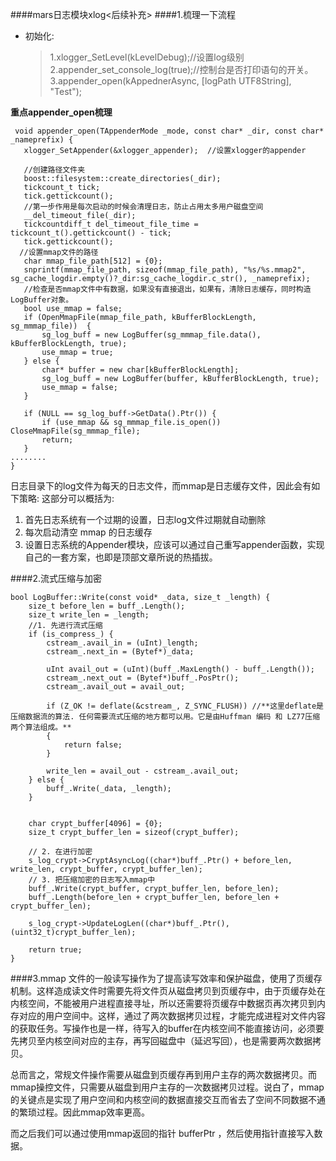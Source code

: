 ####mars日志模块xlog<后续补充>
####1.梳理一下流程
- 初始化: 
   > 1.xlogger_SetLevel(kLevelDebug);//设置log级别
     2.appender_set_console_log(true);//控制台是否打印语句的开关。
     3.appender_open(kAppednerAsync, [logPath UTF8String], "Test");

**重点appender_open梳理**
 ```
  void appender_open(TAppenderMode _mode, const char* _dir, const char* _nameprefix) {
    xlogger_SetAppender(&xlogger_appender);  //设置xlogger的appender

    //创建路径文件夹
    boost::filesystem::create_directories(_dir);
    tickcount_t tick;
    tick.gettickcount();
    //第一步作用是每次启动的时候会清理日志，防止占用太多用户磁盘空间
    __del_timeout_file(_dir);
    tickcountdiff_t del_timeout_file_time = tickcount_t().gettickcount() - tick;
    tick.gettickcount();
   //设置mmap文件的路径
    char mmap_file_path[512] = {0};
    snprintf(mmap_file_path, sizeof(mmap_file_path), "%s/%s.mmap2", sg_cache_logdir.empty()?_dir:sg_cache_logdir.c_str(), _nameprefix);
    //检查是否mmap文件中有数据，如果没有直接退出，如果有，清除日志缓存，同时构造LogBuffer对象。
    bool use_mmap = false;
    if (OpenMmapFile(mmap_file_path, kBufferBlockLength, sg_mmmap_file))  {
        sg_log_buff = new LogBuffer(sg_mmmap_file.data(), kBufferBlockLength, true);
        use_mmap = true;
    } else {
        char* buffer = new char[kBufferBlockLength];
        sg_log_buff = new LogBuffer(buffer, kBufferBlockLength, true);
        use_mmap = false;
    }

    if (NULL == sg_log_buff->GetData().Ptr()) {
        if (use_mmap && sg_mmmap_file.is_open())  CloseMmapFile(sg_mmmap_file);
        return;
    }
........
}
 ```
 
 日志目录下的log文件为每天的日志文件，而mmap是日志缓存文件，因此会有如下策略:
这部分可以概括为:
1. 首先日志系统有一个过期的设置，日志log文件过期就自动删除
2. 每次启动清空 mmap 的日志缓存
3. 设置日志系统的Appender模块，应该可以通过自己重写appender函数，实现自己的一套方案，也即是顶部文章所说的热插拔。

####2.流式压缩与加密
```
bool LogBuffer::Write(const void* _data, size_t _length) {
    size_t before_len = buff_.Length();
    size_t write_len = _length;
    //1. 先进行流式压缩
    if (is_compress_) {
        cstream_.avail_in = (uInt)_length;
        cstream_.next_in = (Bytef*)_data;

        uInt avail_out = (uInt)(buff_.MaxLength() - buff_.Length());
        cstream_.next_out = (Bytef*)buff_.PosPtr();
        cstream_.avail_out = avail_out;

        if (Z_OK != deflate(&cstream_, Z_SYNC_FLUSH)) //**这里deflate是压缩数据流的算法. 任何需要流式压缩的地方都可以用。它是由Huffman 编码 和 LZ77压缩 两个算法组成。**
        {
            return false;
        }

        write_len = avail_out - cstream_.avail_out;
    } else {
        buff_.Write(_data, _length);
    }


    char crypt_buffer[4096] = {0};
    size_t crypt_buffer_len = sizeof(crypt_buffer);

    // 2. 在进行加密
    s_log_crypt->CryptAsyncLog((char*)buff_.Ptr() + before_len, write_len, crypt_buffer, crypt_buffer_len);
    // 3. 把压缩加密的日志写入mmap中
    buff_.Write(crypt_buffer, crypt_buffer_len, before_len);
    buff_.Length(before_len + crypt_buffer_len, before_len + crypt_buffer_len);

    s_log_crypt->UpdateLogLen((char*)buff_.Ptr(), (uint32_t)crypt_buffer_len);

    return true;
}
```
####3.mmap
文件的一般读写操作为了提高读写效率和保护磁盘，使用了页缓存机制。这样造成读文件时需要先将文件页从磁盘拷贝到页缓存中，由于页缓存处在内核空间，不能被用户进程直接寻址，所以还需要将页缓存中数据页再次拷贝到内存对应的用户空间中。这样，通过了两次数据拷贝过程，才能完成进程对文件内容的获取任务。写操作也是一样，待写入的buffer在内核空间不能直接访问，必须要先拷贝至内核空间对应的主存，再写回磁盘中（延迟写回），也是需要两次数据拷贝。

总而言之，常规文件操作需要从磁盘到页缓存再到用户主存的两次数据拷贝。而mmap操控文件，只需要从磁盘到用户主存的一次数据拷贝过程。说白了，mmap的关键点是实现了用户空间和内核空间的数据直接交互而省去了空间不同数据不通的繁琐过程。因此mmap效率更高。

而之后我们可以通过使用mmap返回的指针 bufferPtr ，然后使用指针直接写入数据。

